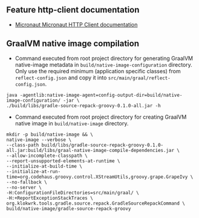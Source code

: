 ## Feature http-client documentation
- [Micronaut Micronaut HTTP Client documentation](https://docs.micronaut.io/latest/guide/index.html#httpClient)

## GraalVM native image compilation
- Command executed from root project directory for generating GraalVM native-image metadata in `build/native-image-configuration` directory.
  Only use the required minimum (application specific classes) from `reflect-config.json` and copy it into `src/main/graal/reflect-config.json`.
```
java -agentlib:native-image-agent=config-output-dir=build/native-image-configuration/ -jar \
./build/libs/gradle-source-repack-groovy-0.1.0-all.jar -h
```

- Command executed from root project directory for creating GraalVM native image in `build/native-image` directory.
```
mkdir -p build/native-image && \
native-image --verbose \
--class-path build/libs/gradle-source-repack-groovy-0.1.0-all.jar:build/libs/graal-native-image-compile-dependencies.jar \
--allow-incomplete-classpath \
--report-unsupported-elements-at-runtime \
--initialize-at-build-time \
--initialize-at-run-time=org.codehaus.groovy.control.XStreamUtils,groovy.grape.GrapeIvy \
--no-fallback \
--no-server \
-H:ConfigurationFileDirectories=src/main/graal/ \
-H:+ReportExceptionStackTraces \
org.klokwrk.tools.gradle.source.repack.GradleSourceRepackCommand \
build/native-image/gradle-source-repack-groovy
```
